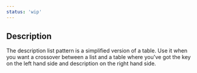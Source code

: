 ```yaml
---
status: 'wip'
---
```


## Description

The description list pattern is a simplified version of a table.
Use it when you want a crossover between a list and a table where you've got the key on the left hand side and description on the right hand side.
